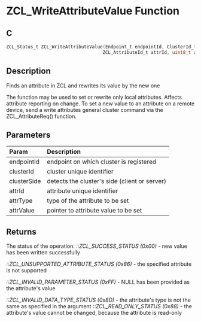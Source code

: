 # ZCL_WriteAttributeValue Function

## C

```c
ZCL_Status_t ZCL_WriteAttributeValue(Endpoint_t endpointId, ClusterId_t clusterId,uint8_t clusterSide,
                                    ZCL_AttributeId_t attrId, uint8_t attrType, uint8_t *attrValue);
```

## Description

 Finds an attribute in ZCL and rewrites its value by the new one

The function may be used to set or rewrite only local attributes.
Affects attribute reporting on change.
To set a new value to an attribute on a remote device, send a write attributes
general cluster command via the ZCL_AttributeReq() function.

## Parameters

| Param | Description |
|:----- |:----------- |
| endpointId | endpoint on which cluster is registered |
| clusterId | cluster unique identifier |
| clusterSide | detects the cluster's side (client or server) |
| attrId | attribute unique identifier |
| attrType | type of the attribute to be set |
| attrValue | pointer to attribute value to be set  

## Returns

 The status of the operation:
*::ZCL_SUCCESS_STATUS (0x00)* - new value has been written successfully

*::ZCL_UNSUPPORTED_ATTRIBUTE_STATUS (0x86)* - the specified attribute is not supported 

*::ZCL_INVALID_PARAMETER_STATUS (0xFF)* - NULL has been provided as the attribute's value

*::ZCL_INVALID_DATA_TYPE_STATUS (0x8D)* - the attribute's type is not the same as specified
in the argument
*::ZCL_READ_ONLY_STATUS (0x88)* - the attribute's value cannot be changed,
because the attribute is read-only 

